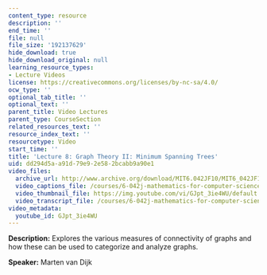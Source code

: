 ```yaml
---
content_type: resource
description: ''
end_time: ''
file: null
file_size: '192137629'
hide_download: true
hide_download_original: null
learning_resource_types:
- Lecture Videos
license: https://creativecommons.org/licenses/by-nc-sa/4.0/
ocw_type: ''
optional_tab_title: ''
optional_text: ''
parent_title: Video Lectures
parent_type: CourseSection
related_resources_text: ''
resource_index_text: ''
resourcetype: Video
start_time: ''
title: 'Lecture 8: Graph Theory II: Minimum Spanning Trees'
uid: dd294d5a-a91d-79e9-2e58-2bcabb9a90e1
video_files:
  archive_url: http://www.archive.org/download/MIT6.042JF10/MIT6_042JF10_lec08_300k.mp4
  video_captions_file: /courses/6-042j-mathematics-for-computer-science-fall-2010/b7045f84ebb8543fbc983b397c2195ec_GJpt_3ie4WU.vtt
  video_thumbnail_file: https://img.youtube.com/vi/GJpt_3ie4WU/default.jpg
  video_transcript_file: /courses/6-042j-mathematics-for-computer-science-fall-2010/4cd9e7dafa48708210af272844003398_GJpt_3ie4WU.pdf
video_metadata:
  youtube_id: GJpt_3ie4WU
---
```


**Description:** Explores the various measures of connectivity of graphs and how these can be used to categorize and analyze graphs.

**Speaker:** Marten van Dijk

